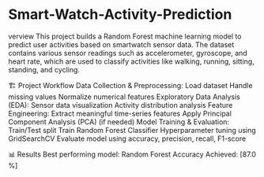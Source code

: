 # Smart-Watch-Activity-Prediction

verview
This project builds a Random Forest machine learning model to predict user activities based on smartwatch sensor data. The dataset contains various sensor readings such as accelerometer, gyroscope, and heart rate, which are used to classify activities like walking, running, sitting, standing, and cycling.


🏗 Project Workflow
Data Collection & Preprocessing:
Load dataset
Handle missing values
Normalize numerical features
Exploratory Data Analysis (EDA):
Sensor data visualization
Activity distribution analysis
Feature Engineering:
Extract meaningful time-series features
Apply Principal Component Analysis (PCA) (if needed)
Model Training & Evaluation:
Train/Test split 
Train Random Forest Classifier
Hyperparameter tuning using GridSearchCV
Evaluate model using accuracy, precision, recall, F1-score


📊 Results
Best performing model: Random Forest
Accuracy Achieved: [87.0 %]
